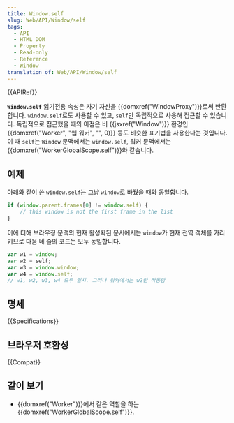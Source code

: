 ```yaml
---
title: Window.self
slug: Web/API/Window/self
tags:
  - API
  - HTML DOM
  - Property
  - Read-only
  - Reference
  - Window
translation_of: Web/API/Window/self
---
```

{{APIRef}}

**`Window.self`** 읽기전용 속성은 자기 자신을 {{domxref("WindowProxy")}}로써 반환합니다. `window.self`로도 사용할 수 있고, `self`만 독립적으로 사용해 접근할 수 있습니다. 독립적으로 접근했을 때의 이점은 비 {{jsxref("Window")}} 환경인 {{domxref("Worker", "웹 워커", "", 0)}} 등도 비슷한 표기법을 사용한다는 것입니다. 이 때 `self`는 `Window` 문맥에서는 `window.self`, 워커 문맥에서는 {{domxref("WorkerGlobalScope.self")}}와 같습니다.

## 예제

아래와 같이 쓴 `window.self`는 그냥 `window`로 바꿨을 때와 동일합니다.

```js
if (window.parent.frames[0] != window.self) {
    // this window is not the first frame in the list
}
```

이에 더해 브라우징 문맥의 현재 활성확된 문서에서는 `window`가 현재 전역 객체를 가리키므로 다음 네 줄의 코드는 모두 동일합니다.

```js
var w1 = window;
var w2 = self;
var w3 = window.window;
var w4 = window.self;
// w1, w2, w3, w4 모두 일치. 그러나 워커에서는 w2만 작동함
```

## 명세

{{Specifications}}

## 브라우저 호환성

{{Compat}}

## 같이 보기

- {{domxref("Worker")}}에서 같은 역할을 하는 {{domxref("WorkerGlobalScope.self")}}.
